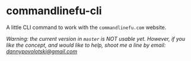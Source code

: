 commandlinefu-cli
=================

A little CLI command to work with the `commandlinefu.com` website.

*Warning: the current version in `master` is NOT usable yet. However, if you like the concept, and would like to help, shoot me a line by email: dannypovolotski@gmail.com*

